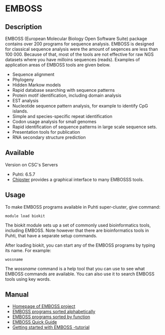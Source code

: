 # EMBOSS

## Description


EMBOSS (European Molecular Biology Open Software Suite) package contains over 200 programs for sequence analysis. 
EMBOSS is designed for classical sequence analysis were the amount of seqences are less than 100 000. Because of that, 
most of the tools are not effective for raw NGS datasets where you have milloins sequences (reads).
Examples of application areas of EMBOSS tools are given below.

*    Sequence alignment
*    Phylogeny
*    Hidden Markow models
*    Rapid database searching with sequence patterns
*    Protein motif identification, including domain analysis
*    EST analysis
*    Nucleotide sequence pattern analysis, for example to identify CpG islands.
*    Simple and species-specific repeat identification
*    Codon usage analysis for small genomes
*    Rapid identification of sequence patterns in large scale sequence sets.
*    Presentation tools for publication
*    RNA secondary structure prediction



## Available

Version on CSC's Servers

-   Puhti: 6.5.7
-   [Chipster](https://chipster.csc.fi) provides a graphical interface to many EMBOSSS tools.
## Usage

To make EMBOSS programs available in Puhti super-cluster, give command:

```text
module load biokit
```

The biokit module sets up a set of commonly used bioinformatics tools, including EMBOSS. Note however that there are bioinformatics tools in Puhti, that have a separate setup commands.

After loading biokit, you can start any of the EMBOSS programs by typing its name. For example:
```text
wossname
```
The _wossname_ command is a help tool that you can use to see what EMBOSS commands are available. You can also use it to search EMBOSS tools using key words.


## Manual

*    [Homepage of EMBOSS project](http://emboss.open-bio.org/)
*    [EMBOSS programs sorted alphabetically](https://extras.csc.fi/emboss/doc/programs/html/index.html)
*    [EMBOSS programs sorted by function](https://extras.csc.fi/emboss/doc/programs/html/groups.html)
*    [EMBOSS Quick Guide](https://extras.csc.fi/emboss/emboss_qg.pdf)
*    [Getting started with EMBOSS -tutorial](http://emboss.sourceforge.net/docs/emboss_tutorial/emboss_tutorial.html)


